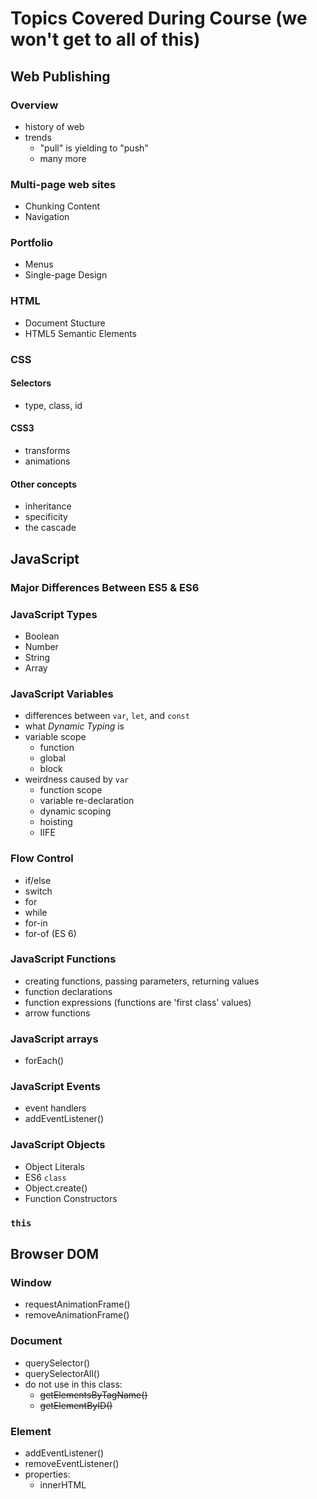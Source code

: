 # Topics Covered During Course (we won't get to all of this)

## Web Publishing
### Overview
- history of web
- trends
  - "pull" is yielding to "push"
  - many more
  
### Multi-page web sites
- Chunking Content
- Navigation

### Portfolio
- Menus
- Single-page Design

### HTML
- Document Stucture
- HTML5 Semantic Elements

### CSS
#### Selectors
- type, class, id

#### CSS3
- transforms
- animations

#### Other concepts
- inheritance
- specificity
- the cascade

## JavaScript
### Major Differences Between ES5 & ES6

### JavaScript Types
- Boolean
- Number
- String
- Array

### JavaScript Variables
  - differences between `var`, `let`, and `const`
  - what *Dynamic Typing* is
  - variable scope
    - function
    - global
    - block
  - weirdness caused by `var` 
    - function scope
    - variable re-declaration
    - dynamic scoping
    - hoisting
    - IIFE
    
    
### Flow Control
- if/else
- switch
- for
- while
- for-in
- for-of (ES 6)

### JavaScript Functions
- creating functions, passing parameters, returning values
- function declarations
- function expressions (functions are 'first class' values)
- arrow functions

### JavaScript arrays
- forEach()

### JavaScript Events
- event handlers
- addEventListener()

### JavaScript Objects
  - Object Literals
  - ES6 `class`
  - Object.create()
  - Function Constructors

### `this`

## Browser DOM

### Window
- requestAnimationFrame()
- removeAnimationFrame()

### Document
- querySelector()
- querySelectorAll()
- do not use in this class:
  - ~~getElementsByTagName()~~
  - ~~getElementByID()~~


### Element
- addEventListener()
- removeEventListener()
- properties:
  - innerHTML


